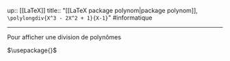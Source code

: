 up:: [[LaTeX]]
title:: "[[LaTeX package polynom|package polynom]], `\polylongdiv{X^3 - 2X^2 + 1}{X-1}`"
#informatique 

---

Pour afficher une division de polynômes

$\usepackage{}$
